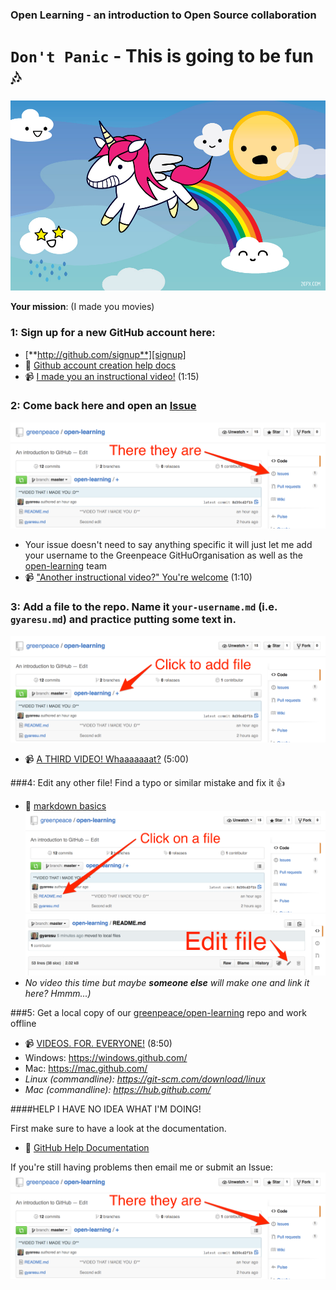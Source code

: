 ### Open Learning - an introduction to Open Source collaboration

# `Don't Panic` - This is going to be fun :notes:

![unicorn][unicorn]

**Your mission**: (I made you movies)


### 1: Sign up for a new GitHub account here:
* [**http://github.com/signup**][signup]
* :book: [Github account creation help docs][account]
* :video_camera: [I made you an instructional video!][create] (1:15)

### 2: Come back here and open an [Issue][issue]
![issues][issues]
* Your issue doesn't need to say anything specific it will just let me add your username to the Greenpeace GitHuOrganisation as well as the [open-learning][repo] team
* :video_camera: ["Another instructional video?" You're welcome][first] (1:10)

### 3: Add a file to the repo. Name it `your-username.md` (i.e. `gyaresu.md`) and practice putting some text in.
![add a file][add]
* :video_camera: [A THIRD VIDEO! Whaaaaaaat?][addFile] (5:00)

###4: Edit any other file! Find a typo or similar mistake and fix it :+1:
* :book: [markdown basics][md]
![select file][select]
![edit file][edit]
* _No video this time but maybe **someone else** will make one and link it here? Hmmm...)_

###5: Get a local copy of our [greenpeace/open-learning][repo] repo and work offline
* :video_camera: [VIDEOS. FOR. EVERYONE!][branches] (8:50)
* Windows: https://windows.github.com/
* Mac: https://mac.github.com/
* _Linux (commandline): https://git-scm.com/download/linux_
* _Mac (commandline): https://hub.github.com/_


####HELP I HAVE NO IDEA WHAT I'M DOING!

First make sure to have a look at the documentation.

* :book: [GitHub Help Documentation][help]

If you're still having problems then email me or submit an Issue: 
![issues][issues]

[help]:     https://help.github.com/
[md]:       https://help.github.com/articles/markdown-basics/
[account]:  https://help.github.com/articles/signing-up-for-a-new-github-account/
[edit]:     /files/edit-file.png
[select]:   /files/select-file.png
[unicorn]:  /files/unicorn_pooping_a_rainbow_20px.jpg
[issues]:   /files/issues.png
[add]:      /files/add-file.png
[branches]: https://vimeo.com/129730795
[addFile]:  https://vimeo.com/129717101
[first]:    https://vimeo.com/129711400
[signup]:   http://github.com/signup
[issue]:    https://github.com/greenpeace/open-learning/issues
[create]:   https://vimeo.com/129705680
[repo]:     https://github.com/orgs/greenpeace/teams/open-learning
